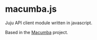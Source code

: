 macumba.js
===========

Juju API client module written in javascript.

Based in the [Macumba](https://github.com/Ubuntu-Solutions-Engineering/macumba) project.
